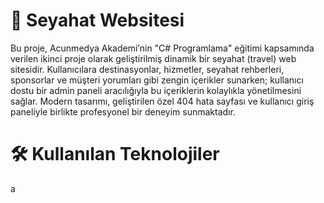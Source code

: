 # 📁 Seyahat Websitesi

Bu proje, Acunmedya Akademi’nin "C# Programlama" eğitimi kapsamında verilen ikinci proje olarak geliştirilmiş dinamik bir seyahat (travel) web sitesidir. Kullanıcılara destinasyonlar, hizmetler, seyahat rehberleri, sponsorlar ve müşteri yorumları gibi zengin içerikler sunarken; kullanıcı dostu bir admin paneli aracılığıyla bu içeriklerin kolaylıkla yönetilmesini sağlar. Modern tasarımı, geliştirilen özel 404 hata sayfası ve kullanıcı giriş paneliyle birlikte profesyonel bir deneyim sunmaktadır.

# 🛠 Kullanılan Teknolojiler

a
